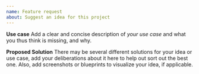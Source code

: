 ```yaml
---
name: Feature request
about: Suggest an idea for this project
---
```

<!--
If you are suggesting a new quest, please choose the "Quest suggestion" template.
-->

**Use case**
Add a clear and concise description of *your use case* and what you thus think is missing, and why. 

**Proposed Solution**
There may be several different solutions for your idea or use case, add your deliberations about it here to help out sort out the best one.
Also, add screenshots or blueprints to visualize your idea, if applicable.
